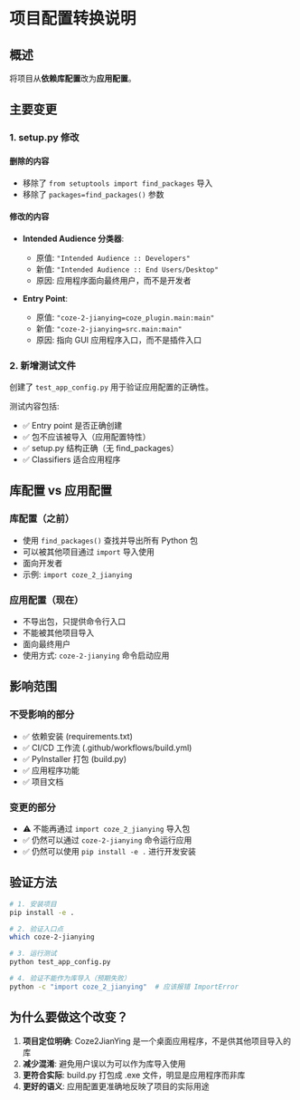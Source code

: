 # 项目配置转换说明

## 概述

将项目从**依赖库配置**改为**应用配置**。

## 主要变更

### 1. setup.py 修改

#### 删除的内容
- 移除了 `from setuptools import find_packages` 导入
- 移除了 `packages=find_packages()` 参数

#### 修改的内容
- **Intended Audience 分类器**: 
  - 原值: `"Intended Audience :: Developers"`
  - 新值: `"Intended Audience :: End Users/Desktop"`
  - 原因: 应用程序面向最终用户，而不是开发者

- **Entry Point**:
  - 原值: `"coze-2-jianying=coze_plugin.main:main"`
  - 新值: `"coze-2-jianying=src.main:main"`
  - 原因: 指向 GUI 应用程序入口，而不是插件入口

### 2. 新增测试文件

创建了 `test_app_config.py` 用于验证应用配置的正确性。

测试内容包括:
- ✅ Entry point 是否正确创建
- ✅ 包不应该被导入（应用配置特性）
- ✅ setup.py 结构正确（无 find_packages）
- ✅ Classifiers 适合应用程序

## 库配置 vs 应用配置

### 库配置（之前）
- 使用 `find_packages()` 查找并导出所有 Python 包
- 可以被其他项目通过 `import` 导入使用
- 面向开发者
- 示例: `import coze_2_jianying`

### 应用配置（现在）
- 不导出包，只提供命令行入口
- 不能被其他项目导入
- 面向最终用户
- 使用方式: `coze-2-jianying` 命令启动应用

## 影响范围

### 不受影响的部分
- ✅ 依赖安装 (requirements.txt)
- ✅ CI/CD 工作流 (.github/workflows/build.yml)
- ✅ PyInstaller 打包 (build.py)
- ✅ 应用程序功能
- ✅ 项目文档

### 变更的部分
- ⚠️ 不能再通过 `import coze_2_jianying` 导入包
- ✅ 仍然可以通过 `coze-2-jianying` 命令运行应用
- ✅ 仍然可以使用 `pip install -e .` 进行开发安装

## 验证方法

```bash
# 1. 安装项目
pip install -e .

# 2. 验证入口点
which coze-2-jianying

# 3. 运行测试
python test_app_config.py

# 4. 验证不能作为库导入（预期失败）
python -c "import coze_2_jianying"  # 应该报错 ImportError
```

## 为什么要做这个改变？

1. **项目定位明确**: Coze2JianYing 是一个桌面应用程序，不是供其他项目导入的库
2. **减少混淆**: 避免用户误以为可以作为库导入使用
3. **更符合实际**: build.py 打包成 .exe 文件，明显是应用程序而非库
4. **更好的语义**: 应用配置更准确地反映了项目的实际用途
